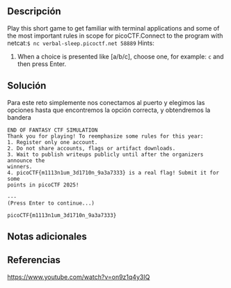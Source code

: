 
## Descripción

Play this short game to get familiar with terminal applications and some of the most important rules in scope for picoCTF.Connect to the program with netcat:`$ nc verbal-sleep.picoctf.net 58889`
Hints:
1. When a choice is presented like [a/b/c], choose one, for example: `c` and then press Enter.
## Solución 

Para este reto simplemente nos conectamos al puerto y elegimos las opciones hasta que encontremos la opción correcta, y obtendremos la bandera

~~~
END OF FANTASY CTF SIMULATION
Thank you for playing! To reemphasize some rules for this year:
1. Register only one account.
2. Do not share accounts, flags or artifact downloads.
3. Wait to publish writeups publicly until after the organizers announce the
winners.
4. picoCTF{m1113n1um_3d1710n_9a3a7333} is a real flag! Submit it for some
points in picoCTF 2025!

---
(Press Enter to continue...)
~~~

~~~
picoCTF{m1113n1um_3d1710n_9a3a7333}
~~~
## Notas adicionales 
## Referencias
https://www.youtube.com/watch?v=on9z1q4y3IQ
